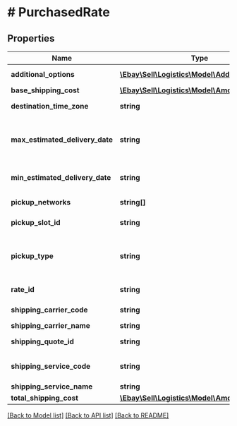 # # PurchasedRate

## Properties

Name | Type | Description | Notes
------------ | ------------- | ------------- | -------------
**additional_options** | [**\Ebay\Sell\Logistics\Model\AdditionalOption[]**](AdditionalOption.md) | An list of additional, optional features that have been purchased for the shipment. | [optional]
**base_shipping_cost** | [**\Ebay\Sell\Logistics\Model\Amount**](Amount.md) |  | [optional]
**destination_time_zone** | **string** | The time zone of the destination according to Time Zone Database. For example, &amp;quot;America/Los_Angeles&amp;quot;. | [optional]
**max_estimated_delivery_date** | **string** | A string value representing maximum (latest) estimated delivery time, formatted as an ISO 8601 string, which is based on the 24-hour Coordinated Universal Time (UTC) clock. Format: [YYYY]-[MM]-[DD]T[HH]:[MM]:[SS].[SSS]Z Example: 2018-08-20T07:09:00.000Z | [optional]
**min_estimated_delivery_date** | **string** | A string value representing minimum (earliest) estimated delivery time, formatted as an ISO 8601ISO 8601 UTC string. | [optional]
**pickup_networks** | **string[]** | A list of pickup networks compatible with the shipping service. | [optional]
**pickup_slot_id** | **string** | This unique eBay-assigned ID value is returned only if the shipment has been configured for a scheduled pickup. | [optional]
**pickup_type** | **string** | The type of pickup or drop off configured for the shipment. For implementation help, refer to &lt;a href&#x3D;&#39;https://developer.ebay.com/api-docs/sell/logistics/types/api:PickupTypeEnum&#39;&gt;eBay API documentation&lt;/a&gt; | [optional]
**rate_id** | **string** | The eBay-generated ID of the shipping rate that the seller has chosen to purchase for the shipment. | [optional]
**shipping_carrier_code** | **string** | The ID code for the carrier that was selected for the package shipment. | [optional]
**shipping_carrier_name** | **string** | The name of the shipping carrier. | [optional]
**shipping_quote_id** | **string** | The unique eBay-generated ID of the shipping quote from which the seller selected a shipping rate (rateId). | [optional]
**shipping_service_code** | **string** | String ID code for the shipping service selected for the package shipment. This is a service that the shipping carrier supplies. | [optional]
**shipping_service_name** | **string** | The name of the shipping service. | [optional]
**total_shipping_cost** | [**\Ebay\Sell\Logistics\Model\Amount**](Amount.md) |  | [optional]

[[Back to Model list]](../../README.md#models) [[Back to API list]](../../README.md#endpoints) [[Back to README]](../../README.md)
